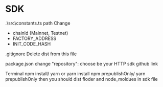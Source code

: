 # SDK

.\src\constants.ts path
Change 
- chainId (Mainnet, Testnet)
- FACTORY_ADDRESS
- INIT_CODE_HASH

.gitignore
Delete dist from this file

package.json
change "repository": choose be your HTTP sdk github link

Terminal
npm install/ yarn or yarn install
npm prepublishOnly/ yarn prepublishOnly
then you should dist floder and node_moldues in sdk file
